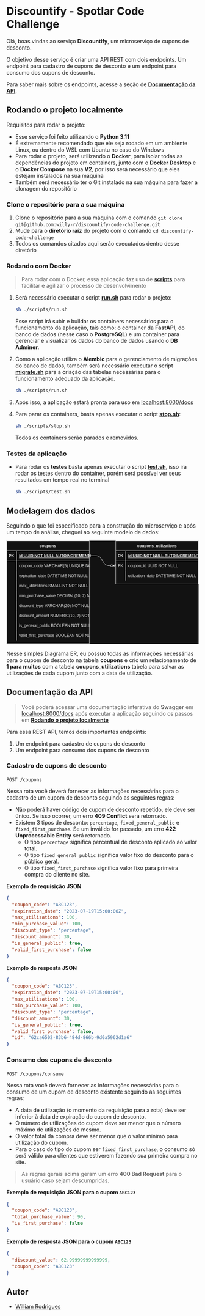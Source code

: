 # Discountify - Spotlar Code Challenge 

Olá, boas vindas ao serviço **Discountify**, um microserviço de cupons de desconto.

O objetivo desse serviço é criar uma API REST com dois endpoints. Um endpoint para cadastro de cupons de desconto e um endpoint para consumo dos cupons de desconto.

Para saber mais sobre os endpoints, acesse a seção de [**Documentação da API**](#documentação-da-api).


## Rodando o projeto localmente

Requisitos para rodar o projeto:

- Esse serviço foi feito utilizando o **Python 3.11**
- É extremamente recomendado que ele seja rodado em um ambiente Linux, ou dentro do WSL com Ubuntu no caso do Windows
- Para rodar o projeto, será utilizando o **Docker**, para isolar todas as dependências do projeto em containers, junto com o **Docker Desktop** e o **Docker Compose** na sua **V2**, por isso será necessário que eles estejam instalados na sua máquina
- Também será necessário ter o Git instalado na sua máquina para fazer a clonagem do repositório

### Clone o repositório para a sua máquina

1. Clone o repositório para a sua máquina com o comando `git clone git@github.com:willy-r/discountify-code-challenge.git`
2. Mude para o **diretório raíz** do projeto com o comando `cd discountify-code-challenge`
3. Todos os comandos citados aqui serão executados dentro desse diretório

### Rodando com Docker

> Para rodar com o Docker, essa aplicação faz uso de [**scripts**](./scripts/) para facilitar e agilizar o processo de desenvolvimento

1. Será necessário executar o script [**run.sh**](./scripts/run.sh) para rodar o projeto:
    ```bash
    sh ./scripts/run.sh
    ```
    Esse script irá subir e buildar os containers necessários para o funcionamento da aplicação, tais como: o container da **FastAPI**, do banco de dados (nesse caso o **PostgreSQL**) e um container para gerenciar e visualizar os dados do banco de dados usando o **DB Adminer**.

2. Como a aplicação utiliza o **Alembic** para o gerenciamento de migrações do banco de dados, também será necessário executar o script [**migrate.sh**](./scripts/migrate.sh) para a criação das tabelas necessárias para o funcionamento adequado da aplicação.
    ```bash
    sh ./scripts/run.sh
    ```

3. Após isso, a aplicação estará pronta para uso em [localhost:8000/docs](http://localhost:8000/docs)

4. Para parar os containers, basta apenas executar o script [**stop.sh**](./scripts/stop.sh):
    ```bash
    sh ./scripts/stop.sh
    ```
    Todos os containers serão parados e removidos.

### Testes da aplicação

- Para rodar os **testes** basta apenas executar o script [**test.sh**](./scripts/test.sh), isso irá rodar os testes dentro do container, porém será possível ver seus resultados em tempo real no terminal
    ```bash
    sh ./scripts/test.sh
    ```


## Modelagem dos dados

Seguindo o que foi especificado para a construção do microserviço e após um tempo de análise, cheguei ao seguinte modelo de dados:

![Discountify Diagrama ER](./docs/discountify_er.png)

Nesse simples Diagrama ER, eu possuo todas as informações necessárias para o cupom de desconto na tabela **coupons** e crio um relacionamento de **1 para muitos** com a tabela **coupons_utilizations** tabela para salvar as utilizações de cada cupom junto com a data de utilização.


## Documentação da API

> Você poderá acessar uma documentação interativa do **Swagger** em [localhost:8000/docs](http://localhost:8000/docs) após executar a aplicação seguindo os passos em [**Rodando o projeto localmente**](#rodando-o-projeto-localmente)

Para essa REST API, temos dois importantes endpoints:

1. Um endpoint para cadastro de cupons de desconto
2. Um endpoint para consumo dos cupons de desconto

### Cadastro de cupons de desconto

`POST /coupons`

Nessa rota você deverá fornecer as informações necessárias para o cadastro de um cupom de desconto seguindo as seguintes regras:

- Não poderá haver código de cupom de desconto repetido, ele deve ser único. Se isso ocorrer, um erro **409 Conflict** será retornado.
- Existem 3 tipos de desconto: `percentage`, `fixed_general_public` e `fixed_first_purchase`. Se um inválido for passado, um erro **422 Unprocessable Entity** será retornado.
    - O tipo `percentage` significa percentual de desconto aplicado ao valor total.
    - O tipo `fixed_general_public` significa valor fixo do desconto para o público geral.
    - O tipo `fixed_first_purchase` significa valor fixo para primeira compra do cliente no site.

**Exemplo de requisição JSON**
```json
{
  "coupon_code": "ABC123",
  "expiration_date": "2023-07-19T15:00:00Z",
  "max_utilizations": 100,
  "min_purchase_value": 100,
  "discount_type": "percentage",
  "discount_amount": 30,
  "is_general_public": true,
  "valid_first_purchase": false
}
```

**Exemplo de resposta JSON**
```json
{
  "coupon_code": "ABC123",
  "expiration_date": "2023-07-19T15:00:00",
  "max_utilizations": 100,
  "min_purchase_value": 100,
  "discount_type": "percentage",
  "discount_amount": 30,
  "is_general_public": true,
  "valid_first_purchase": false,
  "id": "62ca6502-83b6-484d-866b-9d0a5962d1a6"
}
```

### Consumo dos cupons de desconto

`POST /coupons/consume`

Nessa rota você deverá fornecer as informações necessárias para o consumo de um cupom de desconto existente seguindo as seguintes regras:

- A data de utilização (o momento da requisição para a rota) deve ser inferior à data de expiração do cupom de desconto.
- O número de utilizações do cupom deve ser menor que o número máximo de utilizações do mesmo.
- O valor total da compra deve ser menor que o valor mínimo para utilização do cupom.
- Para o caso do tipo do cupom ser `fixed_first_purchase`, o consumo só será válido para clientes que estiverem fazendo sua primeira compra no site.

> As regras gerais acima geram um erro **400 Bad Request** para o usuário caso sejam descumpridas.


**Exemplo de requisição JSON para o cupom `ABC123`**
```json
{
  "coupon_code": "ABC123",
  "total_purchase_value": 90,
  "is_first_purchase": false
}
```

**Exemplo de resposta JSON para o cupom `ABC123`**
```json
{
  "discount_value": 62.99999999999999,
  "coupon_code": "ABC123"
}
```


## Autor

- [William Rodrigues](https://www.linkedin.com/in/william-rodrigues-dev/)
